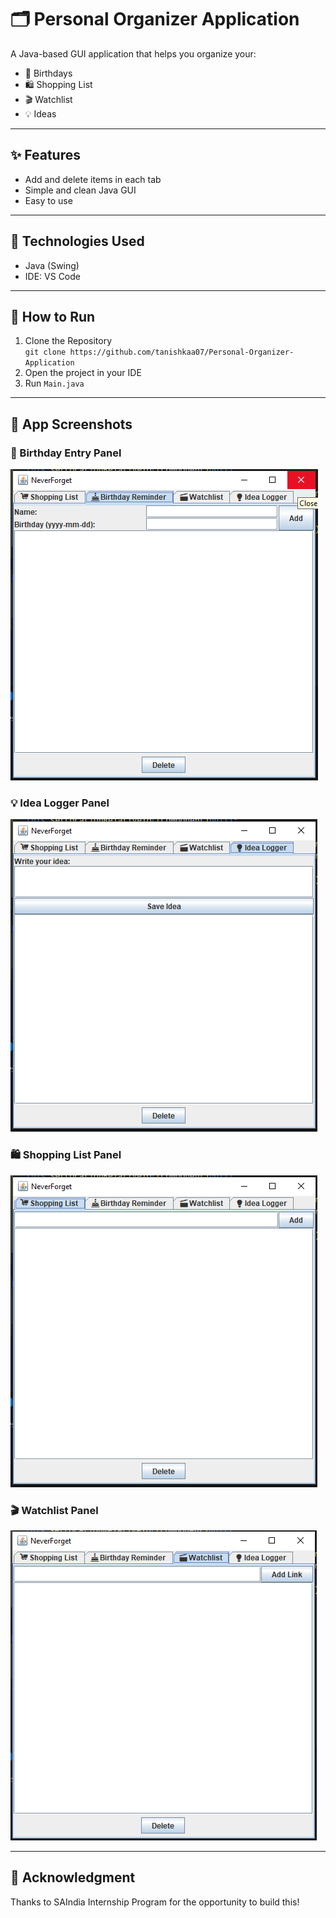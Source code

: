 # 🗂️ Personal Organizer Application

A Java-based GUI application that helps you organize your:
- 🎂 Birthdays
- 🛍️ Shopping List
- 🎬 Watchlist
- 💡 Ideas

---

## ✨ Features

- Add and delete items in each tab
- Simple and clean Java GUI
- Easy to use

---

## 🔧 Technologies Used

- Java (Swing)
- IDE: VS Code 

---

## 🚀 How to Run

1. Clone the Repository   
   `git clone https://github.com/tanishkaa07/Personal-Organizer-Application`
2. Open the project in your IDE
3. Run `Main.java`

---

## 📸 App Screenshots

### 🎂 Birthday Entry Panel
![Birthday Panel](assets/BirthdayEntry.png)

### 💡 Idea Logger Panel
![Idea Logger](assets/IdeaLoggerPanel.png)

### 🛍️ Shopping List Panel
![Shopping List](assets/ShoppingListPanel.png)

### 🎬 Watchlist Panel
![Watchlist](assets/WatchlistPanel.png)


---

## 🙏 Acknowledgment

Thanks to SAIndia Internship Program for the opportunity to build this!
